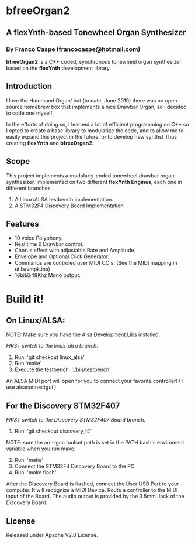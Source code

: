 # bfreeOrgan2
## A flexYnth-based Tonewheel Organ Synthesizer
### By Franco Caspe (francocaspe@hotmail.com)

**bfreeOrgan2** is a C++ coded, synchronous tonewheel organ synthesizer based on the **flexYnth** development library.

## Introduction
I love the Hammond Organ! but (to date, June 2019) there was no open-source homebrew box that implements a nice Drawbar Organ, so I decided to code one myself.

In the efforts of doing so, I learned a lot of efficient programming on C++ so I opted to create a base library to modularize the code, and to allow me to easily 
expand this project in the future, or to develop new synths! Thus creating **flexYnth** and **bfreeOrgan2**.

## Scope
This project implements a modularly-coded tonewheel drawbar organ synthesizer, implemented on two different **flexYnth Engines**, each one in different branches.
1. A Linux/ALSA testbench implementation.
2. A STM32F4 Discovery Board Implementation.

## Features

 * 10 voice Polyphony.
 * Real time 9 Drawbar control.
 * Chorus effect with adjustable Rate and Amplitude.
 * Envelope and Optional Click Generator.
 * Commands are controled over MIDI CC's. (See the MIDI mapping in utils/vmpk.ins)
 * 16bit@48Khz Mono output.

# Build it!

## On Linux/ALSA:

NOTE: Make sure you have the Alsa Development Libs installed.

*FIRST switch to the linux_alsa branch:* 

1. Run: 'git checkout linux_alsa'
2. Run 'make'
3. Execute the testbench: './bin/testbench'

An ALSA MIDI port will open for you to connect your favorite controller! ( I use alsaconnectgui )

## For the Discovery STM32F407

*FIRST switch to the Discovery STM32F407 Board branch.* 

1. Run: 'git checkout discovery_f4'

NOTE: sure the arm-gcc toolset path is set in the PATH bash's enviroment variable when you run make.

2. Run: 'make'
3. Connect the STM32F4 Discovery Board to the PC.
4. Run: 'make flash'

After the Discovery Board is flashed, connect the User USB Port to your computer. It will recognize a MIDI Device.
Route a controller to the MIDI input of the Board. The audio output is provided by the 3.5mm Jack of the Discovery Board.

## License

Released under Apache V2.0 License.